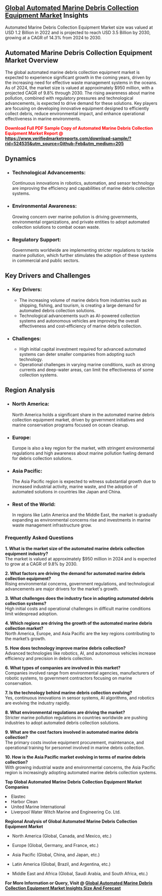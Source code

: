 <h2><a href="https://www.verifiedmarketreports.com/download-sample/?rid=524535&amp;utm_source=Github&amp;utm_medium=205" target="_blank">Global Automated Marine Debris Collection Equipment Market</a> Insights</h2><p>Automated Marine Debris Collection Equipment Market size was valued at USD 1.2 Billion in 2022 and is projected to reach USD 3.5 Billion by 2030, growing at a CAGR of 14.3% from 2024 to 2030.</p><p> <h2>Automated Marine Debris Collection Equipment Market Overview</h2> <p>The global automated marine debris collection equipment market is expected to experience significant growth in the coming years, driven by the increasing need for effective waste management systems in the oceans. As of 2024, the market size is valued at approximately $950 million, with a projected CAGR of 9.8% through 2030. The rising awareness about marine pollution, combined with regulatory pressures and technological advancements, is expected to drive demand for these solutions. Key players are focusing on developing innovative equipment designed to efficiently collect debris, reduce environmental impact, and enhance operational effectiveness in marine environments.</p> <p><b><p><span class=""><span style="color: #ff0000;"><strong>Download Full PDF Sample Copy of Automated Marine Debris Collection Equipment Market Report</strong> @ </span><a href="https://www.verifiedmarketreports.com/download-sample/?rid=524535&amp;utm_source=Github-Feb&amp;utm_medium=205" target="_blank">https://www.verifiedmarketreports.com/download-sample/?rid=524535&amp;utm_source=Github-Feb&amp;utm_medium=205</a></span></p></b></p> <h2>Dynamics</h2> <ul> <li><h3>Technological Advancements:</h3> Continuous innovations in robotics, automation, and sensor technology are improving the efficiency and capabilities of marine debris collection systems.</li> <li><h3>Environmental Awareness:</h3> Growing concern over marine pollution is driving governments, environmental organizations, and private entities to adopt automated collection solutions to combat ocean waste.</li> <li><h3>Regulatory Support:</h3> Governments worldwide are implementing stricter regulations to tackle marine pollution, which further stimulates the adoption of these systems in commercial and public sectors.</li> </ul> <h2>Key Drivers and Challenges</h2> <ul> <li><h3>Key Drivers:</h3> <ul> <li>The increasing volume of marine debris from industries such as shipping, fishing, and tourism, is creating a large demand for automated debris collection solutions.</li> <li>Technological advancements such as AI-powered collection systems and autonomous vehicles are improving the overall effectiveness and cost-efficiency of marine debris collection.</li> </ul> </li> <li><h3>Challenges:</h3> <ul> <li>High initial capital investment required for advanced automated systems can deter smaller companies from adopting such technology.</li> <li>Operational challenges in varying marine conditions, such as strong currents and deep-water areas, can limit the effectiveness of some collection systems.</li> </ul> </li> </ul> <h2>Region Analysis</h2> <ul> <li><h3>North America:</h3> North America holds a significant share in the automated marine debris collection equipment market, driven by government initiatives and marine conservation programs focused on ocean cleanup.</li> <li><h3>Europe:</h3> Europe is also a key region for the market, with stringent environmental regulations and high awareness about marine pollution fueling demand for debris collection solutions.</li> <li><h3>Asia Pacific:</h3> The Asia Pacific region is expected to witness substantial growth due to increased industrial activity, marine waste, and the adoption of automated solutions in countries like Japan and China.</li> <li><h3>Rest of the World:</h3> In regions like Latin America and the Middle East, the market is gradually expanding as environmental concerns rise and investments in marine waste management infrastructure grow.</li> </ul> <h3>Frequently Asked Questions</h3> <p><b>1. What is the market size of the automated marine debris collection equipment industry?</b><br> The market is valued at approximately $950 million in 2024 and is expected to grow at a CAGR of 9.8% by 2030.</p> <p><b>2. What factors are driving the demand for automated marine debris collection equipment?</b><br> Rising environmental concerns, government regulations, and technological advancements are major drivers for the market's growth.</p> <p><b>3. What challenges does the industry face in adopting automated debris collection systems?</b><br> High initial costs and operational challenges in difficult marine conditions limit widespread adoption.</p> <p><b>4. Which regions are driving the growth of the automated marine debris collection market?</b><br> North America, Europe, and Asia Pacific are the key regions contributing to the market’s growth.</p> <p><b>5. How does technology improve marine debris collection?</b><br> Advanced technologies like robotics, AI, and autonomous vehicles increase efficiency and precision in debris collection.</p> <p><b>6. What types of companies are involved in this market?</b><br> Companies involved range from environmental agencies, manufacturers of robotic systems, to government contractors focusing on marine conservation.</p> <p><b>7. Is the technology behind marine debris collection evolving?</b><br> Yes, continuous innovations in sensor systems, AI algorithms, and robotics are evolving the industry rapidly.</p> <p><b>8. What environmental regulations are driving the market?</b><br> Stricter marine pollution regulations in countries worldwide are pushing industries to adopt automated debris collection solutions.</p> <p><b>9. What are the cost factors involved in automated marine debris collection?</b><br> The primary costs involve equipment procurement, maintenance, and operational training for personnel involved in marine debris collection.</p> <p><b>10. How is the Asia Pacific market evolving in terms of marine debris collection?</b><br> With growing industrial waste and environmental concerns, the Asia Pacific region is increasingly adopting automated marine debris collection systems.</p> </p><p><strong>Top Global Automated Marine Debris Collection Equipment Market Companies</strong></p><div data-test-id=""><p><li>Elastec</li><li> Harbor Clean</li><li> United Marine International</li><li> Liverpool Water Witch Marine and Engineering Co. Ltd.</li></p><div><strong>Regional Analysis of&nbsp;Global Automated Marine Debris Collection Equipment Market</strong></div><ul><li dir="ltr"><p dir="ltr">North America&nbsp;(Global, Canada, and Mexico, etc.)</p></li><li dir="ltr"><p dir="ltr">Europe (Global, Germany, and France, etc.)</p></li><li dir="ltr"><p dir="ltr">Asia Pacific&nbsp;(Global, China, and Japan, etc.)</p></li><li dir="ltr"><p dir="ltr">Latin America&nbsp;(Global, Brazil, and Argentina, etc.)</p></li><li dir="ltr">Middle East and Africa&nbsp;(Global, Saudi Arabia, and South Africa, etc.)</li></ul><p><strong>For More Information or Query, Visit @&nbsp;</strong><strong><a href="https://www.verifiedmarketreports.com/product/automated-marine-debris-collection-equipment-market-size-and-forecast/?utm_source=Github&amp;utm_medium=205" target="_blank">Global Automated Marine Debris Collection Equipment Market Insights Size And Forecast</a></strong></p></div>
